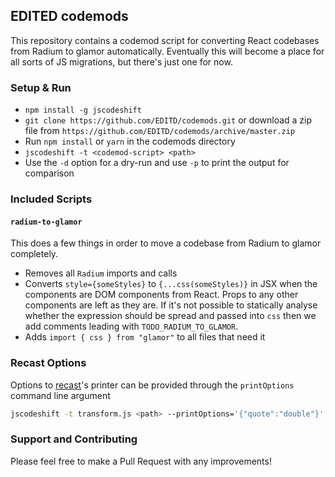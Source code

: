 ## EDITED codemods

This repository contains a codemod script for converting React codebases from Radium to glamor automatically. Eventually this will become a place for all sorts of JS migrations, but there's just one for now.

### Setup & Run

  * `npm install -g jscodeshift`
  * `git clone https://github.com/EDITD/codemods.git` or download a zip file
    from `https://github.com/EDITD/codemods/archive/master.zip`
  * Run `npm install` or `yarn` in the codemods directory
  * `jscodeshift -t <codemod-script> <path>`
  * Use the `-d` option for a dry-run and use `-p` to print the output
    for comparison

### Included Scripts

#### `radium-to-glamor`

This does a few things in order to move a codebase from Radium to glamor completely.

* Removes all `Radium` imports and calls
* Converts `style={someStyles}` to `{...css(someStyles)}` in JSX when the components are DOM components from React. Props to any other components are left as they are. If it's not possible to statically analyse whether the expression should be spread and passed into `css` then we add comments leading with `TODO_RADIUM_TO_GLAMOR`.
* Adds `import { css } from "glamor"` to all files that need it

### Recast Options

Options to [recast](https://github.com/benjamn/recast)'s printer can be provided
through the `printOptions` command line argument

```sh
jscodeshift -t transform.js <path> --printOptions='{"quote":"double"}'
```

### Support and Contributing

Please feel free to make a Pull Request with any improvements!